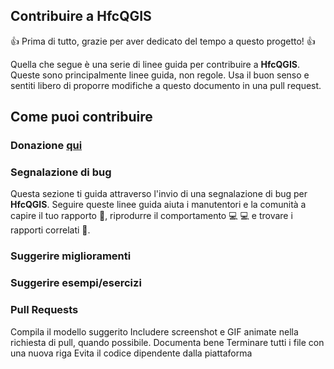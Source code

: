 ## Contribuire a HfcQGIS 

:+1: Prima di tutto, grazie per aver dedicato del tempo a questo progetto! :+1:

Quella che segue è una serie di linee guida per contribuire a **HfcQGIS**. Queste sono principalmente linee guida, non regole. Usa il buon senso e sentiti libero di proporre modifiche a questo documento in una pull request.

## Come puoi contribuire

### Donazione [qui](https://www.paypal.me/pigrecoinfinito)

### Segnalazione di bug
Questa sezione ti guida attraverso l'invio di una segnalazione di bug per **HfcQGIS**. Seguire queste linee guida aiuta i manutentori e la comunità a capire il tuo rapporto 📝, riprodurre il comportamento 💻 💻 e trovare i rapporti correlati 🔎.

### Suggerire miglioramenti

### Suggerire esempi/esercizi

### Pull Requests

Compila il modello suggerito
Includere screenshot e GIF animate nella richiesta di pull, quando possibile.
Documenta bene
Terminare tutti i file con una nuova riga
Evita il codice dipendente dalla piattaforma
